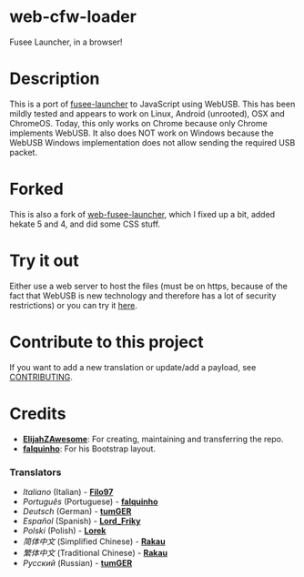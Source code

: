 # web-cfw-loader
Fusee Launcher, in a browser!

# Description
This is a port of [fusee-launcher](https://github.com/reswitched/fusee-launcher) to JavaScript using WebUSB. This has been mildly tested and appears to work on Linux, Android (unrooted), OSX and ChromeOS. Today, this only works on Chrome because only Chrome implements WebUSB. It also does NOT work on Windows because the WebUSB Windows implementation does not allow sending the required USB packet.

# Forked
This is also a fork of [web-fusee-launcher](https://github.com/atlas44/web-fusee-launcher), which I fixed up a bit, added hekate 5 and 4, and did some CSS stuff.

# Try it out
Either use a web server to host the files (must be on https, because of the fact that WebUSB is new technology and therefore has a lot of security restrictions) or you can try it [here](https://webcfw.sdsetup.com/).

# Contribute to this project
If you want to add a new translation or update/add a payload, see [CONTRIBUTING](https://github.com/AtlasNX/web-cfw-loader/blob/master/CONTRIBUTING.md).

# Credits
- [**ElijahZAwesome**](https://github.com/ElijahZAwesome): For creating, maintaining and transferring the repo.
- [**falquinho**](https://github.com/falquinho): For his Bootstrap layout.

### Translators
- *Italiano* (Italian) - [**Filo97**](https://github.com/Filo97)
- *Português* (Portuguese) - [**falquinho**](https://github.com/falquinho)
- *Deutsch* (German) - [**tumGER**](https://github.com/tumGER)
- *Español* (Spanish) - [**Lord_Friky**](https://github.com/lordfriky)
- *Polski* (Polish) - [**Lorek**](https://github.com/lorek123)
- *简体中文* (Simplified Chinese) - [**Rakau**](https://github.com/Rakau)
- *繁体中文* (Traditional Chinese) - [**Rakau**](https://github.com/Rakau)
- *Русский* (Russian) - [**tumGER**](https://github.com/tumGER)

